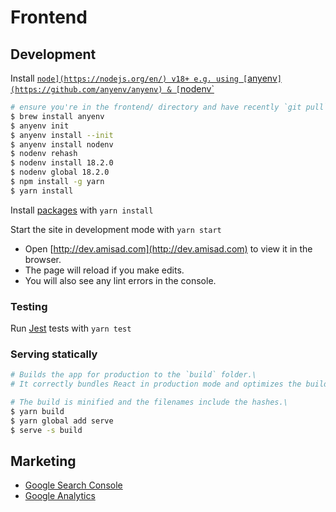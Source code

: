 # Frontend

## Development

Install [`node](https://nodejs.org/en/) v18+ e.g. using [`anyenv`](https://github.com/anyenv/anyenv) & [`nodenv`](https://github.com/nodenv/nodenv)

```sh
# ensure you're in the frontend/ directory and have recently `git pull`'d
$ brew install anyenv
$ anyenv init
$ anyenv install --init
$ anyenv install nodenv
$ nodenv rehash
$ nodenv install 18.2.0
$ nodenv global 18.2.0
$ npm install -g yarn
$ yarn install
```

Install [packages](https://www.npmjs.com/) with `yarn install`

Start the site in development mode with `yarn start`

* Open [http://dev.amisad.com](http://dev.amisad.com) to view it in the browser.
* The page will reload if you make edits.
* You will also see any lint errors in the console.

### Testing

Run [Jest](https://jestjs.io/) tests with `yarn test`

### Serving statically

```sh
# Builds the app for production to the `build` folder.\
# It correctly bundles React in production mode and optimizes the build for the best performance.

# The build is minified and the filenames include the hashes.\
$ yarn build
$ yarn global add serve
$ serve -s build
```

## Marketing

- [Google Search Console](https://search.google.com/search-console/users?resource_id=sc-domain:amisad.com)
- [Google Analytics](https://analytics.google.com/analytics/web/?authuser=0#/p324823976/reports/intelligenthome)
